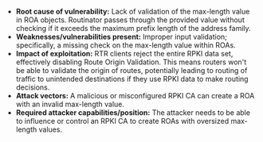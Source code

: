 - **Root cause of vulnerability:** Lack of validation of the max-length value in ROA objects. Routinator passes through the provided value without checking if it exceeds the maximum prefix length of the address family.
- **Weaknesses/vulnerabilities present:**  Improper input validation; specifically, a missing check on the max-length value within ROAs.
- **Impact of exploitation:**  RTR clients reject the entire RPKI data set, effectively disabling Route Origin Validation. This means routers won't be able to validate the origin of routes, potentially leading to routing of traffic to unintended destinations if they use RPKI data to make routing decisions.
- **Attack vectors:**  A malicious or misconfigured RPKI CA can create a ROA with an invalid max-length value.
- **Required attacker capabilities/position:** The attacker needs to be able to influence or control an RPKI CA to create ROAs with oversized max-length values.